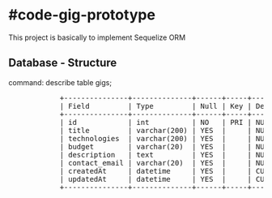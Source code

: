 # #code-gig-prototype
This project is basically to implement Sequelize ORM

## Database - Structure
command: describe table gigs;
<pre>
            +---------------+--------------+------+-----+-------------------+-------------------+
            | Field         | Type         | Null | Key | Default           | Extra             |
            +---------------+--------------+------+-----+-------------------+-------------------+
            | id            | int          | NO   | PRI | NULL              | auto_increment    |
            | title         | varchar(200) | YES  |     | NULL              |                   |
            | technologies  | varchar(200) | YES  |     | NULL              |                   |
            | budget        | varchar(20)  | YES  |     | NULL              |                   |
            | description   | text         | YES  |     | NULL              |                   |
            | contact_email | varchar(20)  | YES  |     | NULL              |                   |
            | createdAt     | datetime     | YES  |     | CURRENT_TIMESTAMP | DEFAULT_GENERATED |
            | updatedAt     | datetime     | YES  |     | CURRENT_TIMESTAMP | DEFAULT_GENERATED |
            +---------------+--------------+------+-----+-------------------+-------------------+
</pre>
